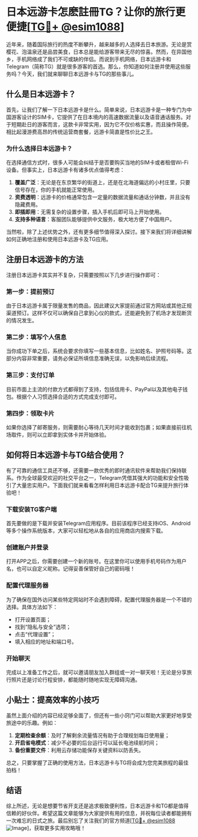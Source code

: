 # 日本远游卡怎麽註冊TG？让你的旅行更便捷[[TG💪+ @esim1088](https://t.me/s/esim1088)]

近年来，随着国际旅行的热度不断攀升，越来越多的人选择去日本旅游。无论是赏樱花、泡温泉还是品尝美食，日本总是能给游客带来无尽的惊喜。然而，在异国他乡，手机网络成了我们不可或缺的伴侣。而说到手机网络，日本远游卡和Telegram（简称TG）就是很多游客的首选。那么，你知道如何注册并使用这些服务吗？今天，我们就来聊聊日本远游卡与TG的那些事儿。

## 什么是日本远游卡？

首先，让我们了解一下日本远游卡是什么。简单来说，日本远游卡是一种专门为中国游客设计的SIM卡，它提供了在日本境内的高速数据流量以及语音通话服务。对于短期赴日的游客而言，这款卡非常实用，因为它不仅价格实惠，而且操作简便。相比起漫游费高昂的传统运营商套餐，远游卡简直是性价比之王。

### 为什么选择日本远游卡？

在选择通信方式时，很多人可能会纠结于是否要购买当地的SIM卡或者租借Wi-Fi设备。但事实上，日本远游卡有诸多优点值得考虑：

1. **覆盖广泛**：无论是在东京繁华的街道上，还是在北海道偏远的小村庄里，只要信号存在，你的手机就能正常使用。
2. **资费透明**：远游卡的价格通常包含一定量的数据流量和通话分钟数，并且没有隐藏费用。
3. **即插即用**：无需复杂的设置步骤，插入手机后即可马上开始使用。
4. **支持多种语言**：客服团队能够提供中文服务，极大地方便了中国用户。

当然啦，除了上述优势之外，还有更多细节值得深入探讨。接下来我们将详细讲解如何正确地注册和使用日本远游卡及TG应用。

## 注册日本远游卡的方法

注册日本远游卡其实并不复杂，只需要按照以下几步进行操作即可：

### 第一步：提前预订

由于日本远游卡属于限量发售的商品，因此建议大家提前通过官方网站或其他正规渠道预订。这样不仅可以确保自己拿到心仪的款式，还能避免到了机场才发现断货的情况发生。

### 第二步：填写个人信息

当你成功下单之后，系统会要求你填写一些基本信息，比如姓名、护照号码等。这部分内容非常重要，请务必保证所填信息准确无误，以免影响后续流程。

### 第三步：支付订单

目前市面上主流的付款方式都得到了支持，包括信用卡、PayPal以及其他电子钱包。根据个人习惯选择合适的方式完成支付即可。

### 第四步：领取卡片

如果你选择了邮寄服务，则需要耐心等待几天时间才能收到包裹；如果直接前往机场取件，则可以立即拿到实体卡并开始体验。

## 如何将日本远游卡与TG结合使用？

有了可靠的通信工具还不够，还需要一款优秀的即时通讯软件来帮助我们保持联系。作为全球最受欢迎的社交平台之一，Telegram凭借其强大的功能和安全性吸引了大量忠实用户。下面我们就来看看怎样利用日本远游卡配合TG来提升旅行体验吧！

### 下载安装TG客户端

首先要做的是下载并安装Telegram应用程序。目前该程序已经支持iOS、Android等多个操作系统版本，大家可以轻松地从各自的应用商店内搜索下载。

### 创建账户并登录

打开APP之后，你需要创建一个新的账号。在这里你可以使用手机号码作为用户名，也可以自定义昵称。记得妥善保管好自己的密码哦！

### 配置代理服务器

为了确保在国外访问某些特定网站时不会遇到障碍，配置代理服务器是一个不错的选择。具体方法如下：
- 打开设置页面；
- 找到“隐私与安全”选项；
- 点击“代理设置”；
- 填入相应的地址和端口号。

### 开始聊天

完成以上准备工作之后，就可以邀请朋友加入群组或一对一聊天啦！无论是分享旅行照片还是讨论行程安排，都能随时随地实现无障碍沟通。

## 小贴士：提高效率的小技巧

虽然上面介绍的内容已经足够全面了，但还有一些小窍门可以帮助大家更好地享受旅途中的乐趣。例如：

1. **定期检查余额**：及时了解剩余流量情况有助于合理规划每日使用量；
2. **开启省电模式**：减少不必要的后台运行可以延长电池续航时间；
3. **备份重要文件**：利用云存储功能保存关键资料以防丢失。

总之，只要掌握了正确的使用方法，日本远游卡与TG将会成为您完美旅程的最佳拍档！

## 结语

综上所述，无论是想要节省开支还是追求极致便利性，日本远游卡和TG都是值得信赖的好伙伴。希望这篇文章能够为大家提供有用的信息，并祝每位读者都能拥有一次难忘的日式之旅。最后别忘了关注我们的官方频道[[TG💪+ @esim1088](https://t.me/s/esim1088) ![Image](https://i.postimg.cc/4NQfJmqS/Snipaste-2025-05-13-00-14-12.png)]，获取更多实用攻略哦！